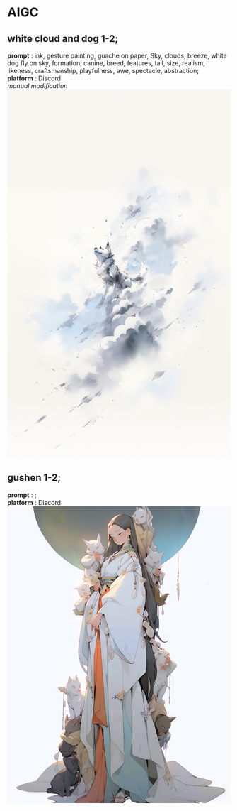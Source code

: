 # AIGC
## white cloud and dog 1-2; 
**prompt** : ink, gesture painting, guache on paper, Sky, clouds, breeze, white dog fly on sky, formation, canine, breed, features, tail, size, realism, likeness, craftsmanship, playfulness, awe, spectacle, abstraction;   
**platform** : Discord   
*manual modification*  
![](./white_cloud_and_dog1.jpg#pic_center)

## gushen 1-2; 
**prompt** : ;   
**platform** : Discord   
![](./gushen1.png#pic_center)


